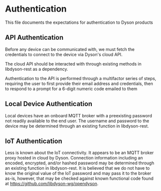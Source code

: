 # Authentication

This file documents the expectations for authentication to Dyson products

## API Authentication

Before any device can be communicated with, we must fetch the credentials to connect to the device via Dyson's cloud API.

The cloud API should be interacted with through existing methods in libdyson-rest as a dependency.

Authentication to the API is performed through a multifactor series of steps, requiring the user to first provide their email address and credentials, then to respond to a prompt for a 6-digit numeric code emailed to them

## Local Device Authentication

Local devices have an onboard MQTT broker with a preexisting password not readily available to the end user.  The username and password to the device may be determined through an existing function in libdyson-rest.

## IoT Authentication

Less is known about the IoT connectivity.  It appears to be an MQTT broker proxy hosted in cloud by Dyson.
Connection information including an encoded, encrypted, and/or hashed password may be determined through an existing function in libdyson-rest.  It is believed that we do not have to know the original value of the IoT password and may pass it to the broker as-is, however, that may be checked against known functional code found at <https://github.com/libdyson-wg/opendyson>.